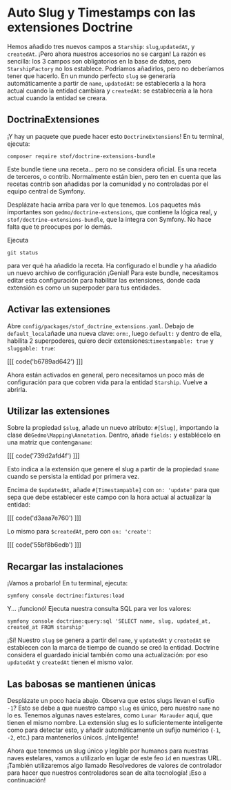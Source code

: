 # Auto Slug y Timestamps con las extensiones Doctrine

Hemos añadido tres nuevos campos a `Starship`: `slug`,`updatedAt`, y `createdAt`. ¡Pero ahora nuestros accesorios no se cargan! La razón es sencilla: los 3 campos son obligatorios en la base de datos, pero `StarshipFactory` no los establece. Podríamos añadirlos, pero no deberíamos tener que hacerlo. En un mundo perfecto `slug` se generaría automáticamente a partir de `name`, `updatedAt`: se establecería a la hora actual cuando la entidad cambiara y `createdAt`: se establecería a la hora actual cuando la entidad se creara.

## DoctrinaExtensiones

¡Y hay un paquete que puede hacer esto `DoctrineExtensions`! En tu terminal, ejecuta:

```terminal
composer require stof/doctrine-extensions-bundle
```

Este bundle tiene una receta... pero no se considera oficial. Es una receta de terceros, o contrib. Normalmente están bien, pero ten en cuenta que las recetas contrib son añadidas por la comunidad y no controladas por el equipo central de Symfony.

Desplázate hacia arriba para ver lo que tenemos. Los paquetes más importantes son `gedmo/doctrine-extensions`, que contiene la lógica real, y `stof/doctrine-extensions-bundle`, que la integra con Symfony. No hace falta que te preocupes por lo demás.

Ejecuta

```terminal
git status
```

para ver qué ha añadido la receta. Ha configurado el bundle y ha añadido un nuevo archivo de configuración ¡Genial! Para este bundle, necesitamos editar esta configuración para habilitar las extensiones, donde cada extensión es como un superpoder para tus entidades.

## Activar las extensiones

Abre `config/packages/stof_doctrine_extensions.yaml`. Debajo de `default_local`añade una nueva clave: `orm:`, luego `default:` y dentro de ella, habilita 2 superpoderes, quiero decir extensiones:`timestampable: true` y `sluggable: true`:

[[[ code('b6789ad642') ]]]

Ahora están activados en general, pero necesitamos un poco más de configuración para que cobren vida para la entidad `Starship`. Vuelve a abrirla.

## Utilizar las extensiones

Sobre la propiedad `$slug`, añade un nuevo atributo: `#[Slug]`, importando la clase de`Gedmo\Mapping\Annotation`. Dentro, añade `fields:` y establécelo en una matriz que contenga`name`:

[[[ code('739d2afd4f') ]]]

Esto indica a la extensión que genere el slug a partir de la propiedad `$name` cuando se persista la entidad por primera vez.

Encima de `$updatedAt`, añade `#[Timestampable]` con `on: 'update'` para que sepa que debe establecer este campo con la hora actual al actualizar la entidad:

[[[ code('d3aaa7e760') ]]]

Lo mismo para `$createdAt`, pero con `on: 'create'`:

[[[ code('55bf8b6edb') ]]]

## Recargar las instalaciones

¡Vamos a probarlo! En tu terminal, ejecuta:

```terminal
symfony console doctrine:fixtures:load
```

Y... ¡funcionó! Ejecuta nuestra consulta SQL para ver los valores:

```terminal-silent
symfony console doctrine:query:sql 'SELECT name, slug, updated_at, created_at FROM starship'
```

¡Sí! Nuestro `slug` se genera a partir del `name`, y `updatedAt` y `createdAt` se establecen con la marca de tiempo de cuando se creó la entidad. Doctrine considera el guardado inicial también como una actualización: por eso `updatedAt` y `createdAt` tienen el mismo valor.

## Las babosas se mantienen únicas

Desplázate un poco hacia abajo. Observa que estos slugs llevan el sufijo `-1`? Esto se debe a que nuestro campo `slug` es único, pero nuestro `name` no lo es. Tenemos algunas naves estelares, como `Lunar Marauder` aquí, que tienen el mismo nombre. La extensión slug es lo suficientemente inteligente como para detectar esto, y añadir automáticamente un sufijo numérico (`-1`, `-2`, etc.) para mantenerlos únicos. ¡Inteligente!

Ahora que tenemos un slug único y legible por humanos para nuestras naves estelares, vamos a utilizarlo en lugar de este feo `id` en nuestras URL. ¡También utilizaremos algo llamado Resolvedores de valores de controlador para hacer que nuestros controladores sean de alta tecnología! ¡Eso a continuación!
